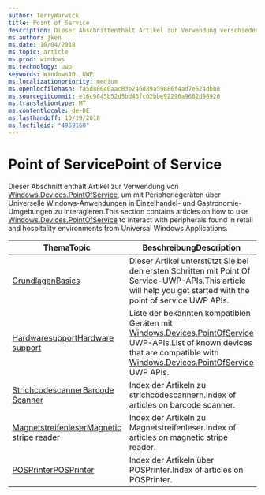 ```yaml
---
author: TerryWarwick
title: Point of Service
description: Dieser Abschnittenthält Artikel zur Verwendung verschiedener Features des Point-of-Service-Namespace.
ms.author: jken
ms.date: 10/04/2018
ms.topic: article
ms.prod: windows
ms.technology: uwp
keywords: Windows10, UWP
ms.localizationpriority: medium
ms.openlocfilehash: fa5d80040aac83e246d89a59086f4ad7e524dbb8
ms.sourcegitcommit: e16c9845b52d5bd43fc02bbe92296a9682d96926
ms.translationtype: MT
ms.contentlocale: de-DE
ms.lasthandoff: 10/19/2018
ms.locfileid: "4959160"
---
```

# <a name="point-of-service"></a><span data-ttu-id="2f8fd-104">Point of Service</span><span class="sxs-lookup"><span data-stu-id="2f8fd-104">Point of Service</span></span>
<span data-ttu-id="2f8fd-105">Dieser Abschnitt enthält Artikel zur Verwendung von [Windows.Devices.PointOfService](https://docs.microsoft.com/uwp/api/windows.devices.pointofservice), um mit Peripheriegeräten über Universelle Windows-Anwendungen in Einzelhandel- und Gastronomie-Umgebungen zu interagieren.</span><span class="sxs-lookup"><span data-stu-id="2f8fd-105">This section contains articles on how to use [Windows.Devices.PointOfService](https://docs.microsoft.com/uwp/api/windows.devices.pointofservice) to interact with peripherals found in retail and hospitality environments from Universal Windows Applications.</span></span>

| <span data-ttu-id="2f8fd-106">Thema</span><span class="sxs-lookup"><span data-stu-id="2f8fd-106">Topic</span></span> | <span data-ttu-id="2f8fd-107">Beschreibung</span><span class="sxs-lookup"><span data-stu-id="2f8fd-107">Description</span></span> |
|------|------------|
| [<span data-ttu-id="2f8fd-108">Grundlagen</span><span class="sxs-lookup"><span data-stu-id="2f8fd-108">Basics</span></span>](pos-basics.md) | <span data-ttu-id="2f8fd-109">Dieser Artikel unterstützt Sie bei den ersten Schritten mit Point Of Service-UWP-APIs.</span><span class="sxs-lookup"><span data-stu-id="2f8fd-109">This article will help you get started with the point of service UWP APIs.</span></span> |
| [<span data-ttu-id="2f8fd-110">Hardwaresupport</span><span class="sxs-lookup"><span data-stu-id="2f8fd-110">Hardware support</span></span>](pos-device-support.md) | <span data-ttu-id="2f8fd-111">Liste der bekannten kompatiblen Geräten mit [Windows.Devices.PointOfService](https://aka.ms/pointofservice-api) UWP-APIs.</span><span class="sxs-lookup"><span data-stu-id="2f8fd-111">List of known devices that are compatible with [Windows.Devices.PointOfService](https://aka.ms/pointofservice-api) UWP APIs.</span></span> |
| [<span data-ttu-id="2f8fd-112">Strichcodescanner</span><span class="sxs-lookup"><span data-stu-id="2f8fd-112">Barcode Scanner</span></span>](pos-barcodescanner.md) | <span data-ttu-id="2f8fd-113">Index der Artikeln zu strichcodescannern.</span><span class="sxs-lookup"><span data-stu-id="2f8fd-113">Index of articles on barcode scanner.</span></span> |
| [<span data-ttu-id="2f8fd-114">Magnetstreifenleser</span><span class="sxs-lookup"><span data-stu-id="2f8fd-114">Magnetic stripe reader</span></span>](pos-magnetic-stripe-reader.md) | <span data-ttu-id="2f8fd-115">Index der Artikeln zu Magnetstreifenleser.</span><span class="sxs-lookup"><span data-stu-id="2f8fd-115">Index of articles on magnetic stripe reader.</span></span>
| [<span data-ttu-id="2f8fd-116">POSPrinter</span><span class="sxs-lookup"><span data-stu-id="2f8fd-116">POSPrinter</span></span>](pos-printer.md) | <span data-ttu-id="2f8fd-117">Index der Artikeln über POSPrinter.</span><span class="sxs-lookup"><span data-stu-id="2f8fd-117">Index of articles on POSPrinter.</span></span> |